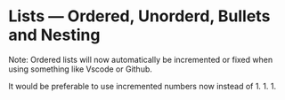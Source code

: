 # Lists — Ordered, Unorderd, Bullets and Nesting

Note: Ordered lists will now automatically be incremented or fixed when using something like Vscode or Github.

It would be preferable to use incremented numbers now instead of 1. 1. 1. 
